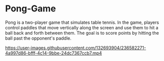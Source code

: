 # Pong-Game

Pong is a two-player game that simulates table tennis. 
In the game, players control paddles that move vertically along the screen and use them to hit a ball back and forth between them.
The goal is to score points by hitting the ball past the opponent's paddle.




https://user-images.githubusercontent.com/132693904/236582271-4a997d86-bfff-4c14-9bbe-24dc7367ccb7.mp4

